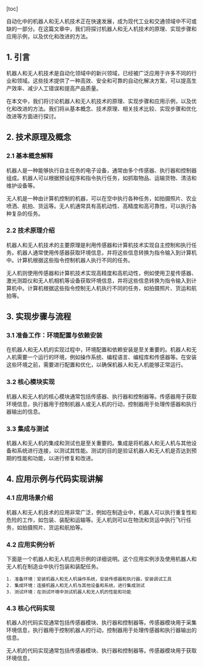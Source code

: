 
[toc]                    
                
                
自动化中的机器人和无人机技术正在快速发展，成为现代工业和交通领域中不可或缺的一部分。在这篇文章中，我们将探讨机器人和无人机技术的原理、实现步骤和应用示例，以及优化和改进的方法。

## 1. 引言

机器人和无人机技术是自动化领域中的新兴领域，已经被广泛应用于许多不同的行业和领域。这些技术提供了一种高效、安全和可靠的自动化解决方案，可以提高生产效率、减少人工错误和提高产品质量。

在本文中，我们将讨论机器人和无人机技术的原理、实现步骤和应用示例，以及优化和改进的方法。我们将从基本概念、技术原理、相关技术比较、实现步骤和优化改进等方面进行探讨。

## 2. 技术原理及概念

### 2.1 基本概念解释

机器人是一种能够执行自主任务的电子设备，通常由多个传感器、执行器和控制器组成。机器人可以根据预设程序和指令执行任务，如抓取物品、运输货物、清洁和维护设备等。

无人机是一种由计算机控制的机器，可以在空中执行各种任务，如拍摄照片、农业喷洒、航拍、货运等。无人机通常具有高机动性、高精度和高可靠性，可以执行各种复杂的任务。

### 2.2 技术原理介绍

机器人和无人机技术的主要原理是利用传感器和计算机技术实现自主控制和执行任务。机器人通常使用传感器获取环境信息，并将这些信息转换为指令输入到计算机中。计算机根据这些指令控制机器人执行不同的任务。

无人机则使用传感器和计算机技术实现高精度和高机动性，例如使用卫星传感器、激光测距仪和无人机相机等设备获取环境信息，并将这些信息转换为指令输入到计算机中。计算机根据这些指令控制无人机执行不同的任务，如拍摄照片、货运和航拍等。

## 3. 实现步骤与流程

### 3.1 准备工作：环境配置与依赖安装

在机器人和无人机的实现过程中，环境配置和依赖安装是至关重要的。机器人和无人机需要一个运行的环境，例如操作系统、编程语言、编程库和传感器等。在安装这些环境之前，需要进行配置和优化，以确保机器人和无人机能够正常运行。

### 3.2 核心模块实现

机器人和无人机的核心模块通常包括传感器、执行器和控制器等。传感器用于获取环境信息，执行器用于控制机器人或无人机的行动，控制器用于处理传感器和执行器输出的信息。

### 3.3 集成与测试

机器人和无人机的集成和测试也是至关重要的。集成是将机器人和无人机与其他设备和系统进行连接，以测试其性能。测试的目的是验证机器人和无人机是否达到预期的性能和功能，以进行修复和改进。

## 4. 应用示例与代码实现讲解

### 4.1 应用场景介绍

机器人和无人机技术的应用非常广泛，例如在制造业中，机器人可以执行重复性和危险的工作，如包装、装配和运输等。无人机则可以在物流和货运中执行飞行任务，如拍摄照片、货运和航拍等。

### 4.2 应用实例分析

下面是一个机器人和无人机应用示例的详细说明。这个应用实例涉及使用机器人和无人机在制造业中执行包装和装配任务。

```
1. 准备环境：安装机器人和无人机操作系统，安装传感器和执行器，安装调试工具
2. 集成环境：连接机器人和无人机与其他设备和系统，进行集成测试
3. 测试环境：在测试环境中测试机器人和无人机的性能和功能
```

### 4.3 核心代码实现

机器人的代码实现通常包括传感器模块、执行器和控制器等。传感器模块用于采集环境信息，执行器用于控制机器人的行动，控制器用于处理传感器和执行器输出的信息。

无人机的代码实现通常包括传感器模块、执行器和控制器等。传感器模块用于获取环境信息，

